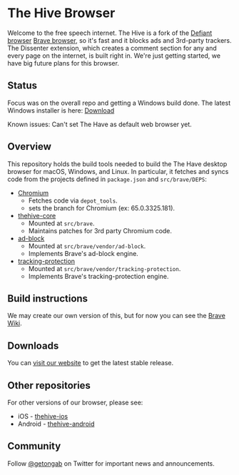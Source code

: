 # The Hive Browser

Welcome to the free speech internet.  The Hive is a fork of the [Defiant browser](https://github.com/gab-ai-inc/defiant-browser) [Brave browser](https://github.com/brave/brave-browser), so it's fast and it blocks ads and 3rd-party trackers.  The Dissenter extension, which creates a comment section for any and every page on the internet, is built right in.  We're just getting started, we have big future plans for this browser.

## Status

Focus was on the overall repo and getting a Windows build done.  The latest Windows installer is here: [Download](https://thehive.com/dist/browser/thehive_installer_74_0_66_49.exe)

Known issues: Can't set The Have as default web browser yet.

## Overview 

This repository holds the build tools needed to build the The Have desktop browser for macOS, Windows, and Linux.  In particular, it fetches and syncs code from the projects defined in `package.json` and `src/brave/DEPS`:

  - [Chromium](https://chromium.googlesource.com/chromium/src.git)
    - Fetches code via `depot_tools`.
    - sets the branch for Chromium (ex: 65.0.3325.181).
  - [thehive-core](https://github.com/RSerhii/thehive-core)
    - Mounted at `src/brave`.
    - Maintains patches for 3rd party Chromium code.
  - [ad-block](https://github.com/brave/ad-block)
    - Mounted at `src/brave/vendor/ad-block`.
    - Implements Brave's ad-block engine.
  - [tracking-protection](https://github.com/brave/tracking-protection)
    - Mounted at `src/brave/vendor/tracking-protection`.
    - Implements Brave's tracking-protection engine.
    
## Build instructions

We may create our own version of this, but for now you can see the [Brave Wiki](https://github.com/brave/brave-browser/wiki).

## Downloads

You can [visit our website](https://thehive.com/) to get the latest stable release.

## Other repositories

For other versions of our browser, please see:

* iOS - [thehive-ios](https://github.com/RSerhii/thehive-ios)
* Android - [thehive-android](https://github.com/RSerhii/thehive-android)

## Community

Follow [@getongab](https://twitter.com/getongab) on Twitter for important news and announcements.
